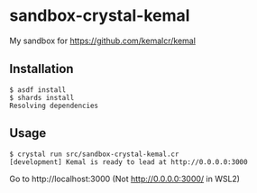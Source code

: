 # sandbox-crystal-kemal

My sandbox for https://github.com/kemalcr/kemal

## Installation

```console
$ asdf install
$ shards install
Resolving dependencies
```

## Usage

```console
$ crystal run src/sandbox-crystal-kemal.cr
[development] Kemal is ready to lead at http://0.0.0.0:3000
```

Go to http://localhost:3000 (Not http://0.0.0.0:3000/ in WSL2)
